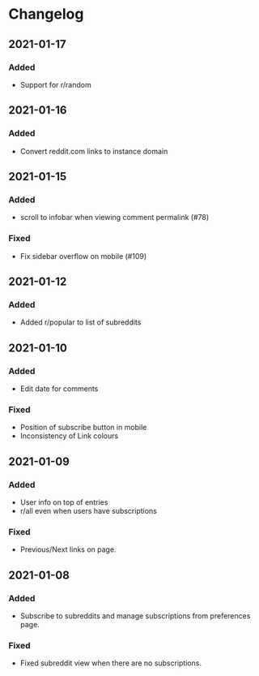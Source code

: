 # Changelog
## 2021-01-17
### Added
- Support for r/random
## 2021-01-16
### Added
- Convert reddit.com links to instance domain
## 2021-01-15
### Added
-  scroll to infobar when viewing comment permalink (#78) 
### Fixed
- Fix sidebar overflow on mobile (#109)
## 2021-01-12
### Added
- Added r/popular to list of subreddits
## 2021-01-10
### Added
- Edit date for comments
### Fixed
- Position of subscribe button in mobile
- Inconsistency of Link colours
## 2021-01-09
### Added
- User info on top of entries
- r/all even when users have subscriptions
### Fixed
- Previous/Next links on page.
## 2021-01-08
### Added
- Subscribe to subreddits and manage subscriptions from preferences page.
### Fixed
- Fixed subreddit view when there are no subscriptions.








